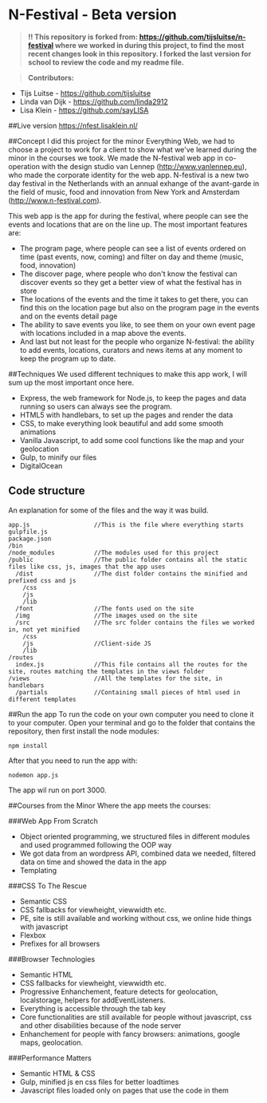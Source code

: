 # N-Festival - Beta version

> **:bangbang: This repository is forked from: https://github.com/tijsluitse/n-festival where we worked in during this project, to find the most recent changes look in this repository. I forked the last version for school to review the code and my readme file.**

>**Contributors:**
* Tijs Luitse - https://github.com/tijsluitse
* Linda van Dijk - https://github.com/linda2912
* Lisa Klein - https://github.com/sayLISA

##Live version
https://nfest.lisaklein.nl/

##Concept
I did this project for the minor Everything Web, we had to choose a project to work for a client to show what we've learned during the minor in the courses we took. We made the N-festival web app in co-operation with the design studio van Lennep (http://www.vanlennep.eu), who made the corporate identity for the web app. N-festival is a new two day festival in the Netherlands with an annual exhange of the avant-garde in the field of music, food and innovation from New York and Amsterdam (http://www.n-festival.com).

This web app is the app for during the festival, where people can see the events and locations that are on the line up. The most important features are:
* The program page, where people can see a list of events ordered on time (past events, now, coming) and filter on day and theme (music, food, innovation)
* The discover page, where people who don't know the festival can discover events so they get a better view of what the festival has in store
* The locations of the events and the time it takes to get there, you can find this on the location page but also on the program page in the events and on the events detail page
* The ability to save events you like, to see them on your own event page with locations included in a map above the events.
* And last but not least for the people who organize N-festival: the ability to add events, locations, curators and news items at any moment to keep the program up to date.

##Techniques
We used different techniques to make this app work, I will sum up the most important once here.
* Express, the web framework for Node.js, to keep the pages and data running so users can always see the program.
* HTML5 with handlebars, to set up the pages and render the data
* CSS, to make everything look beautiful and add some smooth animations
* Vanilla Javascript, to add some cool functions like the map and your geolocation
* Gulp, to minify our files
* DigitalOcean

## Code structure
An explanation for some of the files and the way it was build.

```
app.js                  //This is the file where everything starts
gulpfile.js
package.json
/bin
/node_modules           //The modules used for this project
/public                 //The public folder contains all the static files like css, js, images that the app uses
  /dist                 //The dist folder contains the minified and prefixed css and js
    /css
    /js
    /lib
  /font                 //The fonts used on the site
  /img                  //The images used on the site
  /src                  //The src folder contains the files we worked in, not yet minified
    /css
    /js                 //Client-side JS
    /lib
/routes
  index.js              //This file contains all the routes for the site, routes matching the templates in the views folder
/views                  //All the templates for the site, in handlebars
  /partials             //Containing small pieces of html used in different templates
```

##Run the app
To run the code on your own computer you need to clone it to your computer. Open your terminal and go to the folder that contains the repository, then first install the node modules:

```npm install```

After that you need to run the app with:

```nodemon app.js```

The app wil run on port 3000.

##Courses from the Minor
Where the app meets the courses:

###Web App From Scratch
* Object oriented programming, we structured files in different modules and used programmed following the OOP way
* We got data from an wordpress API, combined data we needed, filtered data on time and showed the data in the app
* Templating

###CSS To The Rescue
* Semantic CSS
* CSS fallbacks for viewheight, viewwidth etc.
* PE, site is still available and working without css, we online hide things with javascript
* Flexbox
* Prefixes for all browsers

###Browser Technologies
* Semantic HTML
* CSS fallbacks for viewheight, viewwidth etc.
* Progressive Enhanchement, feature detects for geolocation, localstorage, helpers for addEventListeners.
* Everything is accessible through the tab key
* Core functionalities are still available for people without javascript, css and other disabilities because of the node server
* Enhanchement for people with fancy browsers: animations, google maps, geolocation.

###Performance Matters
* Semantic HTML & CSS
* Gulp, minified js en css files for better loadtimes
* Javascript files loaded only on pages that use the code in them
